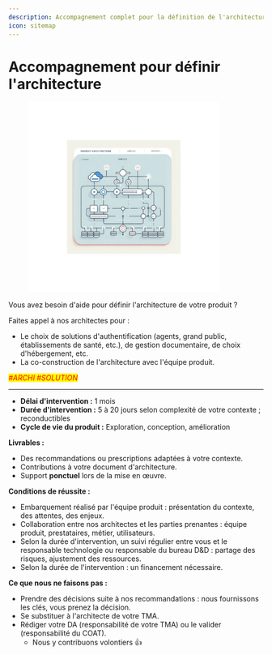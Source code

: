 ```yaml
---
description: Accompagnement complet pour la définition de l'architecture de votre produit
icon: sitemap
---
```


# Accompagnement pour définir l'architecture

<figure><img src="../../.gitbook/assets/offre_accompagnement_tech_architecture.png" alt="Image accompagnement architecture" width="375"><figcaption></figcaption></figure>

Vous avez besoin d'aide pour définir l'architecture de votre produit ?



Faites appel à nos architectes pour :

* Le choix de solutions d'authentification (agents, grand public, établissements de santé, etc.), de gestion documentaire, de choix d'hébergement, etc.
* La co-construction de l'architecture avec l'équipe produit.



_<mark style="color:red;">#ARCHI #SOLUTION</mark>_

***



* **Délai d'intervention :** 1 mois
* **Durée d'intervention :** 5 à 20 jours selon complexité de votre contexte ; reconductibles
* **Cycle de vie du produit :** Exploration, conception, amélioration



**Livrables :**

* Des recommandations ou prescriptions adaptées à votre contexte.
* Contributions à votre document d'architecture.
* Support **ponctuel** lors de la mise en œuvre.

**Conditions de réussite :**

* Embarquement réalisé par l'équipe produit : présentation du contexte, des attentes, des enjeux.
* Collaboration entre nos architectes et les parties prenantes : équipe produit, prestataires, métier, utilisateurs.
* Selon la durée d'intervention, un suivi régulier entre vous et le responsable technologie ou responsable du bureau D\&D : partage des risques, ajustement des ressources.
* Selon la durée de l'intervention : un financement nécessaire.

**Ce que nous ne faisons pas :**

* Prendre des décisions suite à nos recommandations : nous fournissons les clés, vous prenez la décision.
* Se substituer à l'architecte de votre TMA.
* Rédiger votre DA (responsabilité de votre TMA) ou le valider (responsabilité du COAT).
  * Nous y contribuons volontiers 👍
